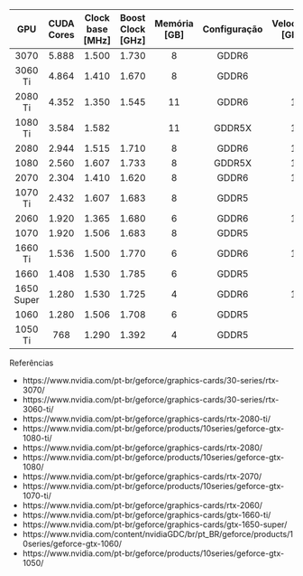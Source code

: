| GPU | CUDA Cores | Clock base [MHz] | Boost Clock [GHz] | Memória [GB] | Configuração |  Velocidade [Gbps] | Largura [bit] | Largura [GB/s] | Arquitetura | Fonte [W] |
|   :---:   |   :---:   |   :---:   |   :---:   |   :---:   |   :---:   |   :---:   |   :---:   |   :---:   |   :---:   |  :---:   |
| 3070 | 5.888 | 1.500 | 1.730 | 8 | GDDR6 |  | 256 |  | Ampere | 650 |
| 3060 Ti | 4.864 | 1.410 | 1.670 | 8 | GDDR6 |  | 256 |  | Ampere | 600 |
| 2080 Ti | 4.352 | 1.350 | 1.545 | 11 | GDDR6 | 14 | 352 | 616 | Pascal | 650 |
| 1080 Ti | 3.584 | 1.582 |  | 11 | GDDR5X | 11 | 352 | 484 | Pascal | 600 |
| 2080 | 2.944 | 1.515 | 1.710 | 8 | GDDR6 | 14 | 256 | 448 | Turing | 650 |
| 1080 | 2.560 | 1.607 | 1.733 | 8 | GDDR5X | 10 | 256 | 320 | Pascal | 500 |
| 2070 | 2.304 | 1.410 | 1.620 | 8 | GDDR6 | 14 | 256 | 448 | Turing | 550 |
| 1070 Ti | 2.432 | 1.607 | 1.683 | 8 | GDDR5 | 8 | 256 | 256 | Pascal | 500 |
| 2060 | 1.920 | 1.365 | 1.680 | 6 | GDDR6 | 14 | 192 | 336 | Turing | 500 |
| 1070 | 1.920 | 1.506 | 1.683 | 8 | GDDR5 | 8 | 256 | 256 | Pascal | 500 |
| 1660 Ti | 1.536 | 1.500 | 1.770 | 6 | GDDR6 | 12 | 192 | 256 | Turing | 450 |
| 1660 | 1.408 | 1.530 | 1.785 | 6 | GDDR5 | 8 | 192 | 192 | Turing | 450 |
| 1650 Super | 1.280 | 1.530 | 1.725 | 4 | GDDR6 | 12 | 128 | 192 | Shaders Turing | 350 |
| 1060 | 1.280 | 1.506 | 1.708 | 6 | GDDR5 | 8 | 192 | 192 | Pascal | 400 |
| 1050 Ti | 768 | 1.290 | 1.392 | 4 | GDDR5 | 7 | 128 | 112 | Pascal | 300 |


<p>Referências</>

<ul>
<li>https://www.nvidia.com/pt-br/geforce/graphics-cards/30-series/rtx-3070/</li>
<li>https://www.nvidia.com/pt-br/geforce/graphics-cards/30-series/rtx-3060-ti/</li>
<li>https://www.nvidia.com/pt-br/geforce/graphics-cards/rtx-2080-ti/</li>
<li>https://www.nvidia.com/pt-br/geforce/products/10series/geforce-gtx-1080-ti/</li>
<li>https://www.nvidia.com/pt-br/geforce/graphics-cards/rtx-2080/</li>
<li>https://www.nvidia.com/pt-br/geforce/products/10series/geforce-gtx-1080/</li>
<li>https://www.nvidia.com/pt-br/geforce/graphics-cards/rtx-2070/</li>
<li>https://www.nvidia.com/pt-br/geforce/products/10series/geforce-gtx-1070-ti/</li>
<li>https://www.nvidia.com/pt-br/geforce/graphics-cards/rtx-2060/</li>
<li>https://www.nvidia.com/pt-br/geforce/graphics-cards/gtx-1660-ti/</li>
<li>https://www.nvidia.com/pt-br/geforce/graphics-cards/gtx-1650-super/</li>
<li>https://www.nvidia.com/content/nvidiaGDC/br/pt_BR/geforce/products/10series/geforce-gtx-1060/</li>
<li>https://www.nvidia.com/pt-br/geforce/products/10series/geforce-gtx-1050/</li>
</ul>

